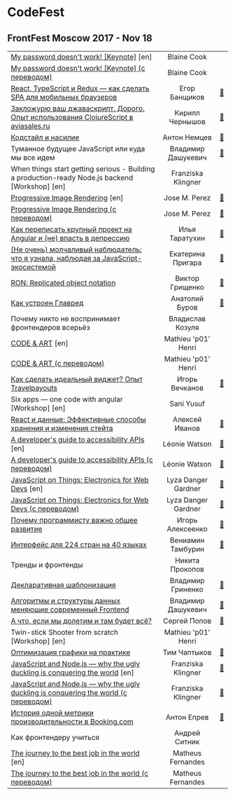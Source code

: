 # CodeFest

## FrontFest Moscow 2017 - Nov 18 
| | | |
| --- | :---: | --- |
| [My password doesn&#39;t work! [Keynote]](https:&#x2F;&#x2F;youtu.be&#x2F;w_earklcNAY) [en] | Blaine Cook |    |
| [My password doesn&#39;t work! [Keynote] (с переводом)](https:&#x2F;&#x2F;youtu.be&#x2F;R27XeMIVbms)  | Blaine Cook |    |
| [React, TypeScript и Redux — как сделать SPA для мобильных браузеров](https:&#x2F;&#x2F;youtu.be&#x2F;aURhA1Ckykc)  | Егор Банщиков | [:notebook:](https:&#x2F;&#x2F;speakerdeck.com&#x2F;frontfest&#x2F;ieghor-banshchikov)   |
| [Закложурю ваш джаваскрипт. Дорого. Опыт использования ClojureScript в aviasales.ru](https:&#x2F;&#x2F;youtu.be&#x2F;AWH3JF9Klsg)  | Кирилл Чернышов | [:notebook:](https:&#x2F;&#x2F;speakerdeck.com&#x2F;frontfest&#x2F;kirill-chiernyshiev)   |
| [Кодстайл и насилие](https:&#x2F;&#x2F;youtu.be&#x2F;HZF3XRNOpGo)  | Антон Немцев | [:notebook:](https:&#x2F;&#x2F;silentimp.github.io&#x2F;codeStyleAndViolenceRu)   |
| Туманное будущее JavaScript или куда мы все идем  | Владимир Дашукевич | [:notebook:](https:&#x2F;&#x2F;speakerdeck.com&#x2F;frontfest&#x2F;vladimir-dashukievich-kvartirnik)   |
| When things start getting serious - Building a production-ready Node.js backend [Workshop] [en] | Franziska Klingner |    |
| [Progressive Image Rendering](https:&#x2F;&#x2F;www.youtube.com&#x2F;watch?v&#x3D;rmq1iEKsmBc) [en] | Jose M. Perez | [:notebook:](https:&#x2F;&#x2F;speakerdeck.com&#x2F;frontfest&#x2F;jose-m-perez)   |
| [Progressive Image Rendering (с переводом)](https:&#x2F;&#x2F;youtu.be&#x2F;xxh6mk60RDo)  | Jose M. Perez | [:notebook:](https:&#x2F;&#x2F;speakerdeck.com&#x2F;frontfest&#x2F;jose-m-perez)   |
| [Как переписать крупный проект на Angular и (не) впасть в депрессию](https:&#x2F;&#x2F;youtu.be&#x2F;9NYeqai1z7Q)  | Илья Таратухин | [:notebook:](https:&#x2F;&#x2F;ilfa.github.io&#x2F;angular_mistakes)   |
| [(Не очень) молчаливый наблюдатель: что я узнала, наблюдая за JavaScript-экосистемой](https:&#x2F;&#x2F;youtu.be&#x2F;1fDrqaaXekA)  | Екатерина Пригара | [:notebook:](https:&#x2F;&#x2F;speakerdeck.com&#x2F;frontfest&#x2F;iekatierina-prighara)   |
| [RON: Replicated object notation](https:&#x2F;&#x2F;youtu.be&#x2F;QFWZlfSChoY)  | Виктор Грищенко | [:notebook:](https:&#x2F;&#x2F;speakerdeck.com&#x2F;frontfest&#x2F;viktor-grishchienko)   |
| [Как устроен Главред](https:&#x2F;&#x2F;youtu.be&#x2F;HTzoQBPltY8)  | Анатолий Буров | [:notebook:](https:&#x2F;&#x2F;speakerdeck.com&#x2F;frontfest&#x2F;anatolii-burov)   |
| Почему никто не воспринимает фронтендеров всерьёз  | Владислав Козуля |    |
| [CODE &amp; ART](https:&#x2F;&#x2F;youtu.be&#x2F;ukrsIDd-4us) [en] | Mathieu &#39;p01&#39; Henri |    |
| [CODE &amp; ART (с переводом)](https:&#x2F;&#x2F;youtu.be&#x2F;SMAadnnxqzo)  | Mathieu &#39;p01&#39; Henri |    |
| [Как сделать идеальный виджет? Опыт Travelpayouts](https:&#x2F;&#x2F;youtu.be&#x2F;1Y-xHRItboE)  | Игорь Вечканов | [:notebook:](https:&#x2F;&#x2F;speakerdeck.com&#x2F;frontfest&#x2F;ighor-viechkanov)   |
| Six apps — one code with angular [Workshop] [en] | Sani Yusuf |    |
| [React и данные: Эффективные способы хранения и изменения стейта](https:&#x2F;&#x2F;youtu.be&#x2F;6m950Hqr_eI)  | Алексей Иванов | [:notebook:](https:&#x2F;&#x2F;speakerdeck.com&#x2F;frontfest&#x2F;alieksiei-ivanov)   |
| [A developer&#39;s guide to accessibility APIs](https:&#x2F;&#x2F;youtu.be&#x2F;KBMUoA3OEYY) [en] | Léonie Watson | [:notebook:](https:&#x2F;&#x2F;speakerdeck.com&#x2F;frontfest&#x2F;leonie-watson)   |
| [A developer&#39;s guide to accessibility APIs (с переводом)](https:&#x2F;&#x2F;www.youtube.com&#x2F;watch?v&#x3D;k7Uty2M7y1k)  | Léonie Watson | [:notebook:](https:&#x2F;&#x2F;speakerdeck.com&#x2F;frontfest&#x2F;leonie-watson)   |
| [JavaScript on Things: Electronics for Web Devs](https:&#x2F;&#x2F;youtu.be&#x2F;oF04gztJP2g) [en] | Lyza Danger Gardner | [:notebook:](https:&#x2F;&#x2F;speakerdeck.com&#x2F;frontfest&#x2F;lyza-danger-gardner)   |
| [JavaScript on Things: Electronics for Web Devs (с переводом)](https:&#x2F;&#x2F;youtu.be&#x2F;xjjs5Sxb_mg)  | Lyza Danger Gardner | [:notebook:](https:&#x2F;&#x2F;speakerdeck.com&#x2F;frontfest&#x2F;lyza-danger-gardner)   |
| [Почему программисту важно общее развитие](https:&#x2F;&#x2F;www.youtube.com&#x2F;watch?v&#x3D;_dixWLGxUF4)  | Игорь Алексеенко | [:notebook:](https:&#x2F;&#x2F;speakerdeck.com&#x2F;frontfest&#x2F;ighor-alieksieienko)   |
| [Интерфейс для 224 стран на 40 языках](https:&#x2F;&#x2F;youtu.be&#x2F;zHzz-S6lyFY)  | Вениамин Тамбурин | [:notebook:](https:&#x2F;&#x2F;speakerdeck.com&#x2F;frontfest&#x2F;vieniamin-tamburin)   |
| Тренды и фронтенды  | Никита Прокопов |    |
| [Декларативная шаблонизация](https:&#x2F;&#x2F;youtu.be&#x2F;eFXkgRMynbA)  | Владимир Гриненко | [:notebook:](https:&#x2F;&#x2F;speakerdeck.com&#x2F;frontfest&#x2F;vladimir-grinienko)   |
| [Алгоритмы и структуры данных меняющие современный Frontend](https:&#x2F;&#x2F;youtu.be&#x2F;nocJsLFPjNk)  | Владимир Дашукевич | [:notebook:](https:&#x2F;&#x2F;speakerdeck.com&#x2F;frontfest&#x2F;vladimir-dashukievich)   |
| [А что, если мы долетим и там будет всё?](https:&#x2F;&#x2F;youtu.be&#x2F;GA8GraN1I0I)  | Сергей Попов | [:notebook:](https:&#x2F;&#x2F;speakerdeck.com&#x2F;frontfest&#x2F;sierghiei-popov)   |
| Twin-stick Shooter from scratch [Workshop] [en] | Mathieu &#39;p01&#39; Henri |    |
| [Оптимизация графики на практике](https:&#x2F;&#x2F;youtu.be&#x2F;wexOXAflVX0)  | Тим Чаптыков | [:notebook:](https:&#x2F;&#x2F;speakerdeck.com&#x2F;frontfest&#x2F;tim-chaptykov)   |
| [JavaScript and Node.js — why the ugly duckling is conquering the world](https:&#x2F;&#x2F;youtu.be&#x2F;Ov-DhH7U7NE) [en] | Franziska Klingner | [:notebook:](https:&#x2F;&#x2F;speakerdeck.com&#x2F;frontfest&#x2F;franziska-klingner)   |
| [JavaScript and Node.js — why the ugly duckling is conquering the world (с переводом)](https:&#x2F;&#x2F;youtu.be&#x2F;qlTnsYvIbJo)  | Franziska Klingner | [:notebook:](https:&#x2F;&#x2F;speakerdeck.com&#x2F;frontfest&#x2F;franziska-klingner)   |
| [История одной метрики производительности в Booking.com](https:&#x2F;&#x2F;youtu.be&#x2F;FqBzZ5jHsYw)  | Антон Епрев | [:notebook:](https:&#x2F;&#x2F;speakerdeck.com&#x2F;frontfest&#x2F;anton-iepriev)   |
| Как фронтендеру учиться  | Андрей Ситник |    |
| [The journey to the best job in the world](https:&#x2F;&#x2F;www.youtube.com&#x2F;watch?v&#x3D;e-dl8RpzTbg) [en] | Matheus Fernandes |    |
| [The journey to the best job in the world (с переводом)](https:&#x2F;&#x2F;youtu.be&#x2F;6KUpgZ4FJ24)  | Matheus Fernandes |    |
